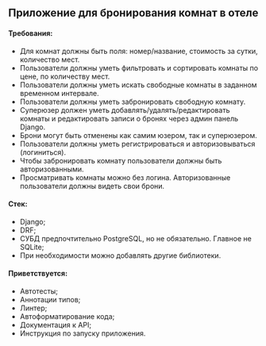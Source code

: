 ## Приложение для бронирования комнат в отеле

#### Требования:
- Для комнат должны быть поля: номер/название, стоимость за сутки, количество
мест.
- Пользователи должны уметь фильтровать и сортировать комнаты по цене, по
количеству мест.
- Пользователи должны уметь искать свободные комнаты в заданном временном
интервале.
- Пользователи должны уметь забронировать свободную комнату.
- Суперюзер должен уметь добавлять/удалять/редактировать комнаты и
редактировать записи о бронях через админ панель Django.
- Брони могут быть отменены как самим юзером, так и суперюзером.
- Пользователи должны уметь регистрироваться и авторизовываться (логиниться).
- Чтобы забронировать комнату пользователи должны быть авторизованными.
- Просматривать комнаты можно без логина. Авторизованные пользователи должны
видеть свои брони. 

#### Стек:
- Django;
- DRF;
- СУБД предпочтительно PostgreSQL, но не обязательно. Главное не SQLite; 
- При необходимости можно добавлять другие библиотеки.

#### Приветствуется:
- Автотесты;
- Аннотации типов;
- Линтер;
- Автоформатирование кода;
- Документация к API;
- Инструкция по запуску приложения.